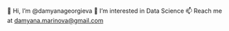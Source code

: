  👋 Hi, I’m @damyanageorgieva
 👀 I’m interested in Data Science
 📫 Reach me at damyana.marinova@gmail.com

